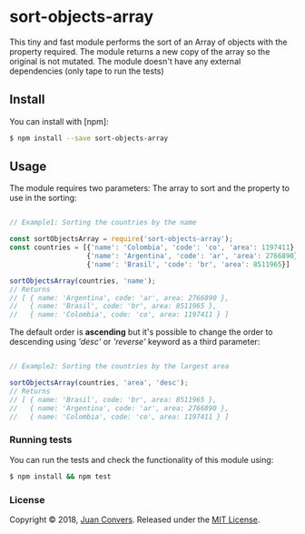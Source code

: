 # sort-objects-array

This tiny and fast module performs the sort of an Array of objects with the property required. The module returns a new copy of the array so the original is not mutated. The module doesn't have any external dependencies (only tape to run the tests)

## Install

You can install with [npm]:

```sh
$ npm install --save sort-objects-array
```
## Usage

The module requires two parameters: The array to sort and the property to use in the sorting:

```js

// Example1: Sorting the countries by the name

const sortObjectsArray = require('sort-objects-array');
const countries = [{'name': 'Colombia', 'code': 'co', 'area': 1197411},
                   {'name': 'Argentina', 'code': 'ar', 'area': 2766890},
                   {'name': 'Brasil', 'code': 'br', 'area': 8511965}]

sortObjectsArray(countries, 'name');
// Returns
// [ { name: 'Argentina', code: 'ar', area: 2766890 },
//   { name: 'Brasil', code: 'br', area: 8511965 },
//   { name: 'Colombia', code: 'co', area: 1197411 } ]
```

The default order is **ascending** but it's possible to change the order to descending using *'desc'* or *'reverse'* keyword as a third parameter:

```js

// Example2: Sorting the countries by the largest area

sortObjectsArray(countries, 'area', 'desc');
// Returns
// [ { name: 'Brasil', code: 'br', area: 8511965 },
//   { name: 'Argentina', code: 'ar', area: 2766890 },
//   { name: 'Colombia', code: 'co', area: 1197411 } ]
```

### Running tests

You can run the tests and check the functionality of this module using:

```sh
$ npm install && npm test
```

### License

Copyright © 2018, [Juan Convers](https://github.com/webdacjs).
Released under the [MIT License](LICENSE).
